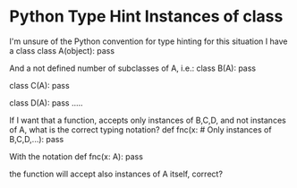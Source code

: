 
# Python Type Hint Instances of class

I'm unsure of the Python convention for type hinting for this situation
I have a class
class A(object):
     pass

And a not defined number of subclasses of A, i.e.:
class B(A):
     pass

class C(A):
     pass

class D(A):
     pass
.....


If I want that a function, accepts only instances of B,C,D, and not instances of A, what is the correct typing notation?
def fnc(x: # Only instances of B,C,D,...):
   pass

With the notation
def fnc(x: A):
   pass

the function will accept also instances of A itself, correct?

        